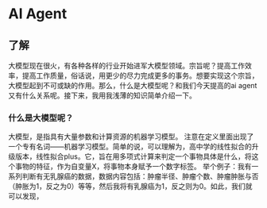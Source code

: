 # AI Agent
## 了解
大模型现在很火，有各种各样的行业开始进军大模型领域。宗旨呢？提高工作效率，提高工作质量，俗话说，用更少的尽力完成更多的事务。想要实现这个宗旨，大模型起到不可或缺的作用。那么，什么是大模型呢？和我们今天提高的ai agent又有什么关系呢。接下来，我用我浅薄的知识简单介绍一下。
### 什么是大模型呢？
大模型，是指具有大量参数和计算资源的机器学习模型。
注意在定义里面出现了一个专有名词——机器学习模型。简单的说，可以理解为，高中学的线性拟合的升级版本，线性拟合plus。它，旨在用多项式计算来判定一个事物具体是什么，将这个事物的特征，作为自变量X，将事物本身赋予一个数字标签。
举个例子：我有一系列判断有无乳腺癌的数据，数据内容包括：肿瘤半径、肿瘤个数、肿瘤肿胀与否（肿胀为1，反之为0）等等，然后我将有乳腺癌为1，反之则为0。如此，我们就可以发现，
<!--stackedit_data:
eyJoaXN0b3J5IjpbOTUzNjgxNzQ4XX0=
-->